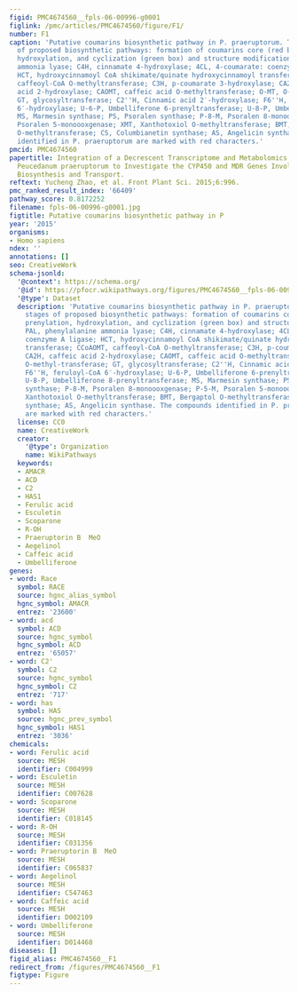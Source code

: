 ```yaml
---
figid: PMC4674560__fpls-06-00996-g0001
figlink: /pmc/articles/PMC4674560/figure/F1/
number: F1
caption: 'Putative coumarins biosynthetic pathway in P. praeruptorum. The three stages
  of proposed biosynthetic pathways: formation of coumarins core (red box), prenylation,
  hydroxylation, and cyclization (green box) and structure modifications. PAL, phenylalanine
  ammonia lyase; C4H, cinnamate 4-hydroxylase; 4CL, 4-coumarate: coenzyme A ligase;
  HCT, hydroxycinnamoyl CoA shikimate/quinate hydroxycinnamoyl transferase; CCoAOMT,
  caffeoyl-CoA O-methyltransferase; C3H, p-coumarate 3-hydroxylase; CA2H, caffeic
  acid 2-hydroxylase; CAOMT, caffeic acid O-methyltransferase; O-MT, O-methyl-transferase;
  GT, glycosyltransferase; C2''H, Cinnamic acid 2′-hydroxylase; F6''H, feruloyl-CoA
  6′-hydroxylase; U-6-P, Umbelliferone 6-prenyltransferase; U-8-P, Umbelliferone 8-prenyltransferase;
  MS, Marmesin synthase; PS, Psoralen synthase; P-8-M, Psoralen 8-monoooxgenase; P-5-M,
  Psoralen 5-monoooxgenase; XMT, Xanthotoxiol O-methyltransferase; BMT, Bergaptol
  O-methyltransferase; CS, Columbianetin synthase; AS, Angelicin synthase. The compounds
  identified in P. praeruptorum are marked with red characters.'
pmcid: PMC4674560
papertitle: Integration of a Decrescent Transcriptome and Metabolomics Dataset of
  Peucedanum praeruptorum to Investigate the CYP450 and MDR Genes Involved in Coumarins
  Biosynthesis and Transport.
reftext: Yucheng Zhao, et al. Front Plant Sci. 2015;6:996.
pmc_ranked_result_index: '66409'
pathway_score: 0.8172252
filename: fpls-06-00996-g0001.jpg
figtitle: Putative coumarins biosynthetic pathway in P
year: '2015'
organisms:
- Homo sapiens
ndex: ''
annotations: []
seo: CreativeWork
schema-jsonld:
  '@context': https://schema.org/
  '@id': https://pfocr.wikipathways.org/figures/PMC4674560__fpls-06-00996-g0001.html
  '@type': Dataset
  description: 'Putative coumarins biosynthetic pathway in P. praeruptorum. The three
    stages of proposed biosynthetic pathways: formation of coumarins core (red box),
    prenylation, hydroxylation, and cyclization (green box) and structure modifications.
    PAL, phenylalanine ammonia lyase; C4H, cinnamate 4-hydroxylase; 4CL, 4-coumarate:
    coenzyme A ligase; HCT, hydroxycinnamoyl CoA shikimate/quinate hydroxycinnamoyl
    transferase; CCoAOMT, caffeoyl-CoA O-methyltransferase; C3H, p-coumarate 3-hydroxylase;
    CA2H, caffeic acid 2-hydroxylase; CAOMT, caffeic acid O-methyltransferase; O-MT,
    O-methyl-transferase; GT, glycosyltransferase; C2''H, Cinnamic acid 2′-hydroxylase;
    F6''H, feruloyl-CoA 6′-hydroxylase; U-6-P, Umbelliferone 6-prenyltransferase;
    U-8-P, Umbelliferone 8-prenyltransferase; MS, Marmesin synthase; PS, Psoralen
    synthase; P-8-M, Psoralen 8-monoooxgenase; P-5-M, Psoralen 5-monoooxgenase; XMT,
    Xanthotoxiol O-methyltransferase; BMT, Bergaptol O-methyltransferase; CS, Columbianetin
    synthase; AS, Angelicin synthase. The compounds identified in P. praeruptorum
    are marked with red characters.'
  license: CC0
  name: CreativeWork
  creator:
    '@type': Organization
    name: WikiPathways
  keywords:
  - AMACR
  - ACD
  - C2
  - HAS1
  - Ferulic acid
  - Esculetin
  - Scoparone
  - R-OH
  - Praeruptorin B  MeO
  - Aegelinol
  - Caffeic acid
  - Umbelliferone
genes:
- word: Race
  symbol: RACE
  source: hgnc_alias_symbol
  hgnc_symbol: AMACR
  entrez: '23600'
- word: acd
  symbol: ACD
  source: hgnc_symbol
  hgnc_symbol: ACD
  entrez: '65057'
- word: C2'
  symbol: C2
  source: hgnc_symbol
  hgnc_symbol: C2
  entrez: '717'
- word: has
  symbol: HAS
  source: hgnc_prev_symbol
  hgnc_symbol: HAS1
  entrez: '3036'
chemicals:
- word: Ferulic acid
  source: MESH
  identifier: C004999
- word: Esculetin
  source: MESH
  identifier: C007628
- word: Scoparone
  source: MESH
  identifier: C018145
- word: R-OH
  source: MESH
  identifier: C031356
- word: Praeruptorin B  MeO
  source: MESH
  identifier: C065837
- word: Aegelinol
  source: MESH
  identifier: C547463
- word: Caffeic acid
  source: MESH
  identifier: D002109
- word: Umbelliferone
  source: MESH
  identifier: D014468
diseases: []
figid_alias: PMC4674560__F1
redirect_from: /figures/PMC4674560__F1
figtype: Figure
---
```

